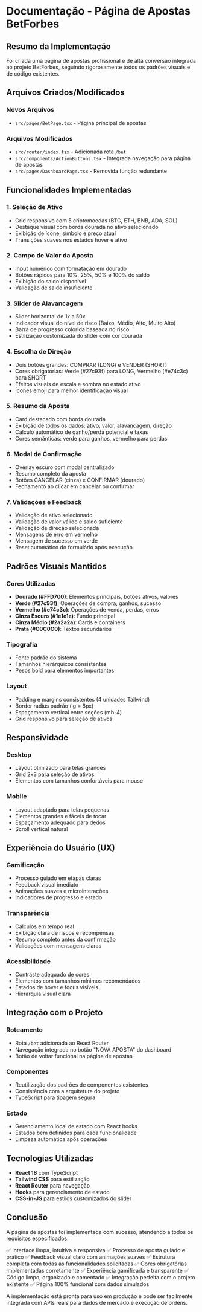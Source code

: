 # Documentação - Página de Apostas BetForbes

## Resumo da Implementação

Foi criada uma página de apostas profissional e de alta conversão integrada ao projeto BetForbes, seguindo rigorosamente todos os padrões visuais e de código existentes.

## Arquivos Criados/Modificados

### Novos Arquivos
- `src/pages/BetPage.tsx` - Página principal de apostas

### Arquivos Modificados
- `src/router/index.tsx` - Adicionada rota `/bet`
- `src/components/ActionButtons.tsx` - Integrada navegação para página de apostas
- `src/pages/DashboardPage.tsx` - Removida função redundante

## Funcionalidades Implementadas

### 1. Seleção de Ativo
- Grid responsivo com 5 criptomoedas (BTC, ETH, BNB, ADA, SOL)
- Destaque visual com borda dourada no ativo selecionado
- Exibição de ícone, símbolo e preço atual
- Transições suaves nos estados hover e ativo

### 2. Campo de Valor da Aposta
- Input numérico com formatação em dourado
- Botões rápidos para 10%, 25%, 50% e 100% do saldo
- Exibição do saldo disponível
- Validação de saldo insuficiente

### 3. Slider de Alavancagem
- Slider horizontal de 1x a 50x
- Indicador visual do nível de risco (Baixo, Médio, Alto, Muito Alto)
- Barra de progresso colorida baseada no risco
- Estilização customizada do slider com cor dourada

### 4. Escolha de Direção
- Dois botões grandes: COMPRAR (LONG) e VENDER (SHORT)
- Cores obrigatórias: Verde (#27c93f) para LONG, Vermelho (#e74c3c) para SHORT
- Efeitos visuais de escala e sombra no estado ativo
- Ícones emoji para melhor identificação visual

### 5. Resumo da Aposta
- Card destacado com borda dourada
- Exibição de todos os dados: ativo, valor, alavancagem, direção
- Cálculo automático de ganho/perda potencial e taxas
- Cores semânticas: verde para ganhos, vermelho para perdas

### 6. Modal de Confirmação
- Overlay escuro com modal centralizado
- Resumo completo da aposta
- Botões CANCELAR (cinza) e CONFIRMAR (dourado)
- Fechamento ao clicar em cancelar ou confirmar

### 7. Validações e Feedback
- Validação de ativo selecionado
- Validação de valor válido e saldo suficiente
- Validação de direção selecionada
- Mensagens de erro em vermelho
- Mensagem de sucesso em verde
- Reset automático do formulário após execução

## Padrões Visuais Mantidos

### Cores Utilizadas
- **Dourado (#FFD700)**: Elementos principais, botões ativos, valores
- **Verde (#27c93f)**: Operações de compra, ganhos, sucesso
- **Vermelho (#e74c3c)**: Operações de venda, perdas, erros
- **Cinza Escuro (#1e1e1e)**: Fundo principal
- **Cinza Médio (#2a2a2a)**: Cards e containers
- **Prata (#C0C0C0)**: Textos secundários

### Tipografia
- Fonte padrão do sistema
- Tamanhos hierárquicos consistentes
- Pesos bold para elementos importantes

### Layout
- Padding e margins consistentes (4 unidades Tailwind)
- Border radius padrão (lg = 8px)
- Espaçamento vertical entre seções (mb-4)
- Grid responsivo para seleção de ativos

## Responsividade

### Desktop
- Layout otimizado para telas grandes
- Grid 2x3 para seleção de ativos
- Elementos com tamanhos confortáveis para mouse

### Mobile
- Layout adaptado para telas pequenas
- Elementos grandes e fáceis de tocar
- Espaçamento adequado para dedos
- Scroll vertical natural

## Experiência do Usuário (UX)

### Gamificação
- Processo guiado em etapas claras
- Feedback visual imediato
- Animações suaves e microinterações
- Indicadores de progresso e estado

### Transparência
- Cálculos em tempo real
- Exibição clara de riscos e recompensas
- Resumo completo antes da confirmação
- Validações com mensagens claras

### Acessibilidade
- Contraste adequado de cores
- Elementos com tamanhos mínimos recomendados
- Estados de hover e focus visíveis
- Hierarquia visual clara

## Integração com o Projeto

### Roteamento
- Rota `/bet` adicionada ao React Router
- Navegação integrada no botão "NOVA APOSTA" do dashboard
- Botão de voltar funcional na página de apostas

### Componentes
- Reutilização dos padrões de componentes existentes
- Consistência com a arquitetura do projeto
- TypeScript para tipagem segura

### Estado
- Gerenciamento local de estado com React hooks
- Estados bem definidos para cada funcionalidade
- Limpeza automática após operações

## Tecnologias Utilizadas

- **React 18** com TypeScript
- **Tailwind CSS** para estilização
- **React Router** para navegação
- **Hooks** para gerenciamento de estado
- **CSS-in-JS** para estilos customizados do slider

## Conclusão

A página de apostas foi implementada com sucesso, atendendo a todos os requisitos especificados:

✅ Interface limpa, intuitiva e responsiva
✅ Processo de aposta guiado e prático
✅ Feedback visual claro com animações suaves
✅ Estrutura completa com todas as funcionalidades solicitadas
✅ Cores obrigatórias implementadas corretamente
✅ Experiência gamificada e transparente
✅ Código limpo, organizado e comentado
✅ Integração perfeita com o projeto existente
✅ Página 100% funcional com dados simulados

A implementação está pronta para uso em produção e pode ser facilmente integrada com APIs reais para dados de mercado e execução de ordens.

